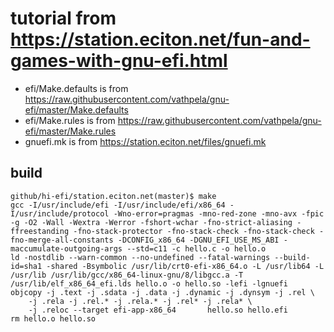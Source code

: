 # tutorial from https://station.eciton.net/fun-and-games-with-gnu-efi.html

* efi/Make.defaults is from https://raw.githubusercontent.com/vathpela/gnu-efi/master/Make.defaults
* efi/Make.rules is from https://raw.githubusercontent.com/vathpela/gnu-efi/master/Make.rules
* gnuefi.mk is from https://station.eciton.net/files/gnuefi.mk

## build

    github/hi-efi/station.eciton.net(master)$ make
    gcc -I/usr/include/efi -I/usr/include/efi/x86_64 -I/usr/include/protocol -Wno-error=pragmas -mno-red-zone -mno-avx -fpic  -g -O2 -Wall -Wextra -Werror -fshort-wchar -fno-strict-aliasing -ffreestanding -fno-stack-protector -fno-stack-check -fno-stack-check -fno-merge-all-constants -DCONFIG_x86_64 -DGNU_EFI_USE_MS_ABI -maccumulate-outgoing-args --std=c11 -c hello.c -o hello.o
    ld -nostdlib --warn-common --no-undefined --fatal-warnings --build-id=sha1 -shared -Bsymbolic /usr/lib/crt0-efi-x86_64.o -L /usr/lib64 -L /usr/lib /usr/lib/gcc/x86_64-linux-gnu/8/libgcc.a -T /usr/lib/elf_x86_64_efi.lds hello.o -o hello.so -lefi -lgnuefi
    objcopy -j .text -j .sdata -j .data -j .dynamic -j .dynsym -j .rel \
		-j .rela -j .rel.* -j .rela.* -j .rel* -j .rela* \
		-j .reloc --target efi-app-x86_64       hello.so hello.efi
    rm hello.o hello.so

